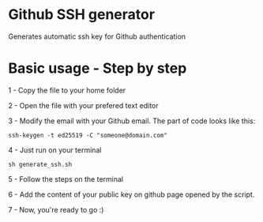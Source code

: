 # Github SSH generator

Generates automatic ssh key for Github authentication

# Basic usage -  Step by step
 
1 - Copy the file to your home folder

2 - Open the file with your prefered text editor

3 - Modify the email with your Github email. The part of code looks like this:

```shell
ssh-keygen -t ed25519 -C "someone@domain.com"

```

4 - Just run on your terminal

```shell
sh generate_ssh.sh
```

5 - Follow the steps on the terminal

6 - Add the content of your public key on github page opened by the script.

7 - Now, you're ready to go :)

